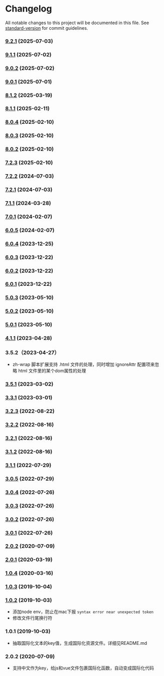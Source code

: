 # Changelog

All notable changes to this project will be documented in this file. See [standard-version](https://github.com/conventional-changelog/standard-version) for commit guidelines.

### [9.2.1](https://github.com/vue-viewer-editor/vve-i18n-cli/compare/v9.1.1...v9.2.1) (2025-07-03)

### [9.1.1](https://github.com/vue-viewer-editor/vve-i18n-cli/compare/v9.0.2...v9.1.1) (2025-07-02)

### [9.0.2](https://github.com/vue-viewer-editor/vve-i18n-cli/compare/v9.0.1...v9.0.2) (2025-07-02)

### [9.0.1](https://github.com/vue-viewer-editor/vve-i18n-cli/compare/v8.1.2...v9.0.1) (2025-07-01)

### [8.1.2](https://github.com/vue-viewer-editor/vve-i18n-cli/compare/v8.1.1...v8.1.2) (2025-03-19)

### [8.1.1](https://github.com/vue-viewer-editor/vve-i18n-cli/compare/v8.0.4...v8.1.1) (2025-02-11)

### [8.0.4](https://github.com/vue-viewer-editor/vve-i18n-cli/compare/v8.0.3...v8.0.4) (2025-02-10)

### [8.0.3](https://github.com/vue-viewer-editor/vve-i18n-cli/compare/v8.0.2...v8.0.3) (2025-02-10)

### [8.0.2](https://github.com/vue-viewer-editor/vve-i18n-cli/compare/v7.2.3...v8.0.2) (2025-02-10)

### [7.2.3](https://github.com/vue-viewer-editor/vve-i18n-cli/compare/v7.2.2...v7.2.3) (2025-02-10)

### [7.2.2](https://github.com/vue-viewer-editor/vve-i18n-cli/compare/v7.2.1...v7.2.2) (2024-07-03)

### [7.2.1](https://github.com/vue-viewer-editor/vve-i18n-cli/compare/v7.1.1...v7.2.1) (2024-07-03)

### [7.1.1](https://github.com/vue-viewer-editor/vve-i18n-cli/compare/v7.0.1...v7.1.1) (2024-03-28)

### [7.0.1](https://github.com/vue-viewer-editor/vve-i18n-cli/compare/v6.0.5...v7.0.1) (2024-02-07)

### [6.0.5](https://github.com/vue-viewer-editor/vve-i18n-cli/compare/v6.0.4...v6.0.5) (2024-02-07)

### [6.0.4](https://github.com/vue-viewer-editor/vve-i18n-cli/compare/v6.0.3...v6.0.4) (2023-12-25)

### [6.0.3](https://github.com/vue-viewer-editor/vve-i18n-cli/compare/v6.0.2...v6.0.3) (2023-12-22)

### [6.0.2](https://github.com/vue-viewer-editor/vve-i18n-cli/compare/v6.0.1...v6.0.2) (2023-12-22)

### [6.0.1](https://github.com/vue-viewer-editor/vve-i18n-cli/compare/v5.0.3...v6.0.1) (2023-12-22)

### [5.0.3](https://github.com/vue-viewer-editor/vve-i18n-cli/compare/v5.0.2...v5.0.3) (2023-05-10)

### [5.0.2](https://github.com/vue-viewer-editor/vve-i18n-cli/compare/v5.0.1...v5.0.2) (2023-05-10)

### [5.0.1](https://github.com/vue-viewer-editor/vve-i18n-cli/compare/v4.1.1...v5.0.1) (2023-05-10)

### [4.1.1](https://github.com/vue-viewer-editor/vve-i18n-cli/compare/v3.5.1...v4.1.1) (2023-04-28)

### 3.5.2（2023-04-27）
- zh-wrap 脚本扩展支持 .html 文件的处理，同时增加 ignoreAttr 配置项来忽略 html 文件里的某个dom属性的处理

### [3.5.1](https://github.com/vue-viewer-editor/vve-i18n-cli/compare/v3.3.1...v3.5.1) (2023-03-02)

### [3.3.1](https://github.com/vue-viewer-editor/vve-i18n-cli/compare/v3.2.3...v3.3.1) (2023-03-01)

### [3.2.3](https://github.com/vue-viewer-editor/vve-i18n-cli/compare/v3.2.2...v3.2.3) (2022-08-22)

### [3.2.2](https://github.com/vue-viewer-editor/vve-i18n-cli/compare/v3.2.1...v3.2.2) (2022-08-16)

### [3.2.1](https://github.com/vue-viewer-editor/vve-i18n-cli/compare/v3.1.2...v3.2.1) (2022-08-16)

### [3.1.2](https://github.com/vue-viewer-editor/vve-i18n-cli/compare/v3.1.1...v3.1.2) (2022-08-16)

### [3.1.1](https://github.com/vue-viewer-editor/vve-i18n-cli/compare/v3.0.5...v3.1.1) (2022-07-29)

### [3.0.5](https://github.com/vue-viewer-editor/vve-i18n-cli/compare/v3.0.4...v3.0.5) (2022-07-29)

### [3.0.4](https://github.com/vue-viewer-editor/vve-i18n-cli/compare/v3.0.3...v3.0.4) (2022-07-26)

### [3.0.3](https://github.com/vue-viewer-editor/vve-i18n-cli/compare/v3.0.2...v3.0.3) (2022-07-26)

### [3.0.2](https://github.com/vue-viewer-editor/vve-i18n-cli/compare/v3.0.1...v3.0.2) (2022-07-26)

### [3.0.1](https://github.com/vue-viewer-editor/vve-i18n-cli/compare/v2.0.2...v3.0.1) (2022-07-26)

### [2.0.2](https://github.com/vue-viewer-editor/vve-i18n-cli/compare/v2.0.1...v2.0.2) (2020-07-09)

### [2.0.1](https://github.com/vue-viewer-editor/vve-i18n-cli/compare/v1.0.4...v2.0.1) (2020-03-19)

### [1.0.4](https://github.com/vue-viewer-editor/vve-i18n-cli/compare/v1.0.3...v1.0.4) (2020-03-16)

### [1.0.3](https://github.com/vue-viewer-editor/vve-i18n-cli/compare/v1.0.2...v1.0.3) (2019-10-04)

### [1.0.2](https://github.com/vue-viewer-editor/vve-i18n-cli/compare/v1.0.1...v1.0.2) (2019-10-03)
- 添加node env，防止在mac下报 `syntax error near unexpected token`
- 修改文件行尾换行符

### 1.0.1 (2019-10-03)
- 抽取国际化文本的key值，生成国际化资源文件。详细见README.md

### 2.0.2 (2020-07-09)
- 支持中文作为key，给js和vue文件包裹国际化函数，自动变成国际化代码
